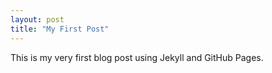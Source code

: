```yaml
---
layout: post
title: "My First Post"
---
```


This is my very first blog post using Jekyll and GitHub Pages.